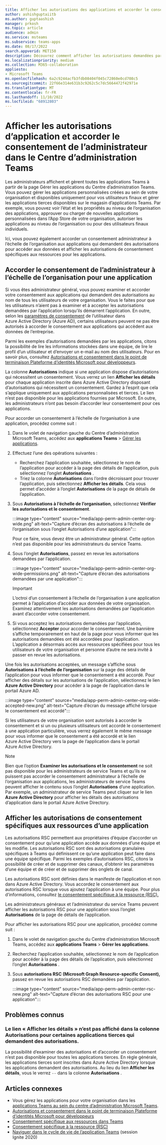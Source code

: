 ```yaml
---
title: Afficher les autorisations des applications et accorder le consentement administrateur dans le Centre d’administration Microsoft Teams
author: ashishguptaiitb
ms.author: guptaashish
manager: prkosh
ms.topic: article
audience: admin
ms.service: msteams
ms.subservice: teams-apps
ms.date: 08/17/2022
search.appverid: MET150
description: Découvrez comment afficher les autorisations demandées par les applications et accorder le consentement administrateur aux applications dans la page Gérer les applications du Centre d’administration Microsoft Teams.
ms.localizationpriority: medium
ms.collection: M365-collaboration
appliesto:
- Microsoft Teams
ms.openlocfilehash: 6a2c9244acfb3fdb08404f045c72860e0cd708c5
ms.sourcegitcommit: 22f66e314e631b3c9262c5c7dc5664472f42971e
ms.translationtype: MT
ms.contentlocale: fr-FR
ms.lasthandoff: 11/10/2022
ms.locfileid: "68912803"
---
```

# <a name="view-app-permissions-and-grant-admin-consent-in-teams-admin-center"></a>Afficher les autorisations d’application et accorder le consentement de l’administrateur dans le Centre d’administration Teams

Les administrateurs affichent et gèrent toutes les applications Teams à partir de la page Gérer les applications du Centre d’administration Teams. Vous pouvez gérer les applications personnalisées créées au sein de votre organisation et disponibles uniquement pour vos utilisateurs finaux et gérer les applications tierces disponibles sur le magasin d’applications Teams. Par exemple, vous pouvez voir l’état et les propriétés au niveau de l’organisation des applications, approuver ou charger de nouvelles applications personnalisées dans l’App Store de votre organisation, autoriser les applications au niveau de l’organisation ou pour des utilisateurs finaux individuels.

Ici, vous pouvez également accorder un consentement administrateur à l’échelle de l’organisation aux applications qui demandent des autorisations pour accéder aux données et afficher les autorisations de consentement spécifiques aux ressources pour les applications.

## <a name="grant-org-wide-admin-consent-to-an-app"></a>Accorder le consentement de l’administrateur à l’échelle de l’organisation pour une application

Si vous êtes administrateur général, vous pouvez examiner et accorder votre consentement aux applications qui demandent des autorisations au nom de tous les utilisateurs de votre organisation. Vous le faites pour que les utilisateurs n’aient pas à examiner et à accepter les autorisations demandées par l’application lorsqu’ils démarrent l’application. En outre, selon les [paramètres de consentement](/azure/active-directory/manage-apps/configure-user-consent) de l’utilisateur dans Azure Active Directory (Azure AD), certains utilisateurs peuvent ne pas être autorisés à accorder le consentement aux applications qui accèdent aux données de l’entreprise.

Parmi les exemples d’autorisations demandées par les applications, citons la possibilité de lire les informations stockées dans une équipe, de lire le profil d’un utilisateur et d’envoyer un e-mail au nom des utilisateurs. Pour en savoir plus, consultez [Autorisations et consentement dans le point de terminaison Plateforme d’identités Microsoft pour développeurs](/azure/active-directory/develop/v2-permissions-and-consent).

La colonne **Autorisations** indique si une application dispose d’autorisations qui nécessitent un consentement. Vous verrez un lien **Afficher les détails** pour chaque application inscrite dans Azure Active Directory disposant d’autorisations qui nécessitent un consentement. Gardez à l’esprit que cela s’applique uniquement aux applications personnalisées et tierces. Le lien n’est pas disponible pour les applications fournies par Microsoft. En outre, les administrateurs n’ont pas besoin d’accorder leur consentement pour ces applications.

Pour accorder un consentement à l’échelle de l’organisation à une application, procédez comme suit :

1. Dans le volet de navigation gauche du Centre d’administration Microsoft Teams, accédez aux **applications Teams** > [Gérer les applications](https://admin.teams.microsoft.com/policies/manage-apps).

1. Effectuez l’une des opérations suivantes :
    * Recherchez l’application souhaitée, sélectionnez le nom de l’application pour accéder à la page des détails de l’application, puis sélectionnez l’onglet **Autorisations** .
    * Triez la colonne **Autorisations** dans l’ordre décroissant pour trouver l’application, puis sélectionnez **Afficher les détails**. Cela vous permet d’accéder à l’onglet **Autorisations** de la page de détails de l’application.

1. Sous **Autorisations à l’échelle de l’organisation**, sélectionnez **Vérifier les autorisations et le consentement**.

    :::image type="content" source="media/app-perm-admin-center-org-wide.png" alt-text="Capture d’écran des autorisations à l’échelle de l’organisation sous l’onglet Autorisations d’une application":::

    Pour ce faire, vous devez être un administrateur général. Cette option n’est pas disponible pour les administrateurs du service Teams.

1. Sous l’onglet **Autorisations**, passez en revue les autorisations demandées par l’application.

    :::image type="content" source="media/app-perm-admin-center-org-wide-permissions.png" alt-text="Capture d’écran des autorisations demandées par une application":::

    > [!IMPORTANT]
    > L’octroi d’un consentement à l’échelle de l’organisation à une application permet à l’application d’accéder aux données de votre organisation. Examinez attentivement les autorisations demandées par l’application avant d’accorder votre consentement.

1. Si vous acceptez les autorisations demandées par l’application, sélectionnez **Accepter** pour accorder le consentement. Une bannière s’affiche temporairement en haut de la page pour vous informer que les autorisations demandées ont été accordées pour l’application. L’application a désormais accès aux ressources spécifiées pour tous les utilisateurs de votre organisation et personne d’autre ne sera invité à passer en revue les autorisations.

Une fois les autorisations acceptées, un message s’affiche sous **Autorisations à l’échelle de l’organisation** sur la page des détails de l’application pour vous informer que le consentement a été accordé. Pour afficher des détails sur les autorisations de l’application, sélectionnez le lien **Azure Active Directory** pour accéder à la page de l’application dans le portail Azure AD.

:::image type="content" source="media/app-perm-admin-center-org-wide-accepted-new.png" alt-text="Capture d’écran du message affiché lorsque le consentement est accordé":::

Si les utilisateurs de votre organisation sont autorisés à accorder le consentement et si un ou plusieurs utilisateurs ont accordé le consentement à une application particulière, vous verrez également le même message pour vous informer que le consentement a été accordé et le lien Azure Active Directory vers la page de l’application dans le portail Azure Active Directory.

> [!NOTE]
> Bien que l’option **Examiner les autorisations et le consentement** ne soit pas disponible pour les administrateurs de service Teams et qu’ils ne puissent pas accorder le consentement administrateur à l’échelle de l’organisation aux applications, les administrateurs de service Teams peuvent afficher le contenu sous l’onglet **Autorisations** d’une application. Par exemple, un administrateur de service Teams peut cliquer sur le lien **Azure Active Directory** pour afficher les détails des autorisations d’application dans le portail Azure Active Directory.

## <a name="view-resource-specific-consent-permissions-of-an-app"></a>Afficher les autorisations de consentement spécifiques aux ressources d’une application

Les autorisations RSC permettent aux propriétaires d’équipe d’accorder un consentement pour qu’une application accède aux données d’une équipe et les modifie. Les autorisations RSC sont des autorisations granulaires spécifiques à Teams qui définissent ce qu’une application peut faire dans une équipe spécifique. Parmi les exemples d’autorisations RSC, citons la possibilité de créer et de supprimer des canaux, d’obtenir les paramètres d’une équipe et de créer et de supprimer des onglets de canal.

Les autorisations RSC sont définies dans le manifeste de l’application et non dans Azure Active Directory. Vous accordez le consentement aux autorisations RSC lorsque vous ajoutez l’application à une équipe. Pour plus d’informations, consultez [le consentement spécifique à la ressource (RSC).](/microsoftteams/platform/graph-api/rsc/resource-specific-consent)

Les administrateurs généraux et l’administrateur du service Teams peuvent afficher les autorisations RSC pour une application sous l’onglet **Autorisations** de la page de détails de l’application.

Pour afficher les autorisations RSC pour une application, procédez comme suit :

1. Dans le volet de navigation gauche du Centre d’administration Microsoft Teams, accédez aux **applications Teams** > **Gérer les applications**.
1. Recherchez l’application souhaitée, sélectionnez le nom de l’application pour accéder à la page des détails de l’application, puis sélectionnez l’onglet **Autorisations** .
1. Sous **autorisations RSC (Microsoft Graph Resource-specific Consent),** passez en revue les autorisations RSC demandées par l’application.

    :::image type="content" source="media/app-perm-admin-center-rsc-new.png" alt-text="Capture d’écran des autorisations RSC pour une application":::

## <a name="known-issues"></a>Problèmes connus

### <a name="the-view-details-link-isnt-displayed-in-the-permissions-column-for-some-third-party-apps-that-request-permissions"></a>Le lien « Afficher les détails » n’est pas affiché dans la colonne Autorisations pour certaines applications tierces qui demandent des autorisations.

La possibilité d’examiner des autorisations et d’accorder un consentement n’est pas disponible pour toutes les applications tierces. En règle générale, les applications tierces sont inscrites dans Azure Active Directory lorsque les applications demandent des autorisations. Au lieu du lien **Afficher les détails**, vous le verrez `--` dans la colonne **Autorisations** .

## <a name="related-articles"></a>Articles connexes

* Vous gérez les applications pour votre organisation dans les [applications Teams au sein du centre d’administration Microsoft Teams](manage-apps.md).
* [Autorisations et consentement dans le point de terminaison Plateforme d’identités Microsoft pour développeurs](/azure/active-directory/develop/v2-permissions-and-consent)
* [Consentement spécifique aux ressources dans Teams](resource-specific-consent.md)
* [Consentement spécifique à la ressource (RSC)](/microsoftteams/platform/graph-api/rsc/resource-specific-consent)
* [Naviguer dans le cycle de vie de l’application Teams](https://aka.ms/PR132) (session Ignite 2020)
